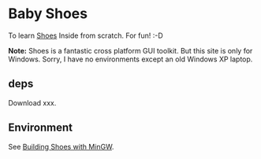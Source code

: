 Baby Shoes
==========

To learn [Shoes](http://github.com/shoes/shoes) Inside from scratch. For fun! :-D

**Note:** Shoes is a fantastic cross platform GUI toolkit. 
But this site is only for Windows.
Sorry, I have no environments except an old Windows XP laptop.

deps
----

Download xxx.


Environment
-----------

See [Building Shoes with MinGW](http://github.com/ashbb/shoes_hack_note/blob/master/md/hack019.md).